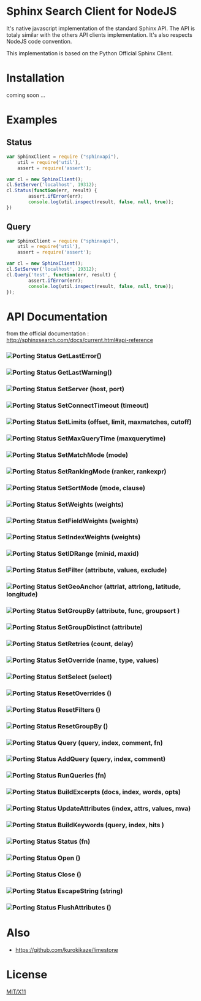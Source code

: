 # Sphinx Search Client for NodeJS

It's native javascript implementation of the standard Sphinx API. The API is totaly similar with the others API clients 
implementation. It's also respects NodeJS code convention.

This implementation is based on the Python Official Sphinx Client. 

# Installation

coming soon ...


# Examples

## Status

```javascript
var SphinxClient = require ("sphinxapi"),
	util = require('util'),
	assert = require('assert');

var cl = new SphinxClient();
cl.SetServer('localhost', 19312);
cl.Status(function(err, result) {
		assert.ifError(err);
		console.log(util.inspect(result, false, null, true));
})
```

## Query

```javascript
var SphinxClient = require ("sphinxapi"),
	util = require('util'),
	assert = require('assert');

var cl = new SphinxClient();
cl.SetServer('localhost', 19312);
cl.Query('test', function(err, result) { 
		assert.ifError(err);
		console.log(util.inspect(result, false, null, true));
});
```

# API Documentation

from the official documentation : http://sphinxsearch.com/docs/current.html#api-reference

### ![Porting Status](https://github.com/lindory-project/node-sphinxapi/raw/master/vert.png) GetLastError() 
### ![Porting Status](https://github.com/lindory-project/node-sphinxapi/raw/master/vert.png) GetLastWarning() 
### ![Porting Status](https://github.com/lindory-project/node-sphinxapi/raw/master/vert.png) SetServer (host, port) 
### ![Porting Status](https://github.com/lindory-project/node-sphinxapi/raw/master/vert.png) SetConnectTimeout (timeout) 
### ![Porting Status](https://github.com/lindory-project/node-sphinxapi/raw/master/vert.png) SetLimits (offset, limit, maxmatches, cutoff) 
### ![Porting Status](https://github.com/lindory-project/node-sphinxapi/raw/master/vert.png) SetMaxQueryTime (maxquerytime) 
### ![Porting Status](https://github.com/lindory-project/node-sphinxapi/raw/master/vert.png) SetMatchMode (mode) 
### ![Porting Status](https://github.com/lindory-project/node-sphinxapi/raw/master/vert.png) SetRankingMode (ranker, rankexpr) 
### ![Porting Status](https://github.com/lindory-project/node-sphinxapi/raw/master/vert.png) SetSortMode (mode, clause) 
### ![Porting Status](https://github.com/lindory-project/node-sphinxapi/raw/master/vert.png) SetWeights (weights) 
### ![Porting Status](https://github.com/lindory-project/node-sphinxapi/raw/master/vert.png) SetFieldWeights (weights) 
### ![Porting Status](https://github.com/lindory-project/node-sphinxapi/raw/master/vert.png) SetIndexWeights (weights) 
### ![Porting Status](https://github.com/lindory-project/node-sphinxapi/raw/master/vert.png) SetIDRange (minid, maxid) 
### ![Porting Status](https://github.com/lindory-project/node-sphinxapi/raw/master/vert.png) SetFilter (attribute, values, exclude) 
### ![Porting Status](https://github.com/lindory-project/node-sphinxapi/raw/master/vert.png) SetGeoAnchor (attrlat, attrlong, latitude, longitude) 
### ![Porting Status](https://github.com/lindory-project/node-sphinxapi/raw/master/vert.png) SetGroupBy (attribute, func, groupsort ) 
### ![Porting Status](https://github.com/lindory-project/node-sphinxapi/raw/master/vert.png) SetGroupDistinct (attribute) 
### ![Porting Status](https://github.com/lindory-project/node-sphinxapi/raw/master/vert.png) SetRetries (count, delay) 
### ![Porting Status](https://github.com/lindory-project/node-sphinxapi/raw/master/vert.png) SetOverride (name, type, values) 
### ![Porting Status](https://github.com/lindory-project/node-sphinxapi/raw/master/vert.png) SetSelect (select) 
### ![Porting Status](https://github.com/lindory-project/node-sphinxapi/raw/master/vert.png) ResetOverrides () 
### ![Porting Status](https://github.com/lindory-project/node-sphinxapi/raw/master/vert.png) ResetFilters () 
### ![Porting Status](https://github.com/lindory-project/node-sphinxapi/raw/master/vert.png) ResetGroupBy () 
### ![Porting Status](https://github.com/lindory-project/node-sphinxapi/raw/master/orange.png) Query (query, index, comment, fn) 
### ![Porting Status](https://github.com/lindory-project/node-sphinxapi/raw/master/orange.png) AddQuery (query, index, comment) 
### ![Porting Status](https://github.com/lindory-project/node-sphinxapi/raw/master/orange.png) RunQueries (fn) 
### ![Porting Status](https://github.com/lindory-project/node-sphinxapi/raw/master/rouge.png) BuildExcerpts (docs, index, words, opts) 
### ![Porting Status](https://github.com/lindory-project/node-sphinxapi/raw/master/rouge.png) UpdateAttributes (index, attrs, values, mva) 
### ![Porting Status](https://github.com/lindory-project/node-sphinxapi/raw/master/rouge.png) BuildKeywords (query, index, hits ) 
### ![Porting Status](https://github.com/lindory-project/node-sphinxapi/raw/master/vert.png) Status (fn) 
### ![Porting Status](https://github.com/lindory-project/node-sphinxapi/raw/master/rouge.png) Open () 
### ![Porting Status](https://github.com/lindory-project/node-sphinxapi/raw/master/rouge.png) Close () 
### ![Porting Status](https://github.com/lindory-project/node-sphinxapi/raw/master/rouge.png) EscapeString (string)
### ![Porting Status](https://github.com/lindory-project/node-sphinxapi/raw/master/vert.png) FlushAttributes () 

# Also

* https://github.com/kurokikaze/limestone

# License

[MIT/X11](./LICENSE)

